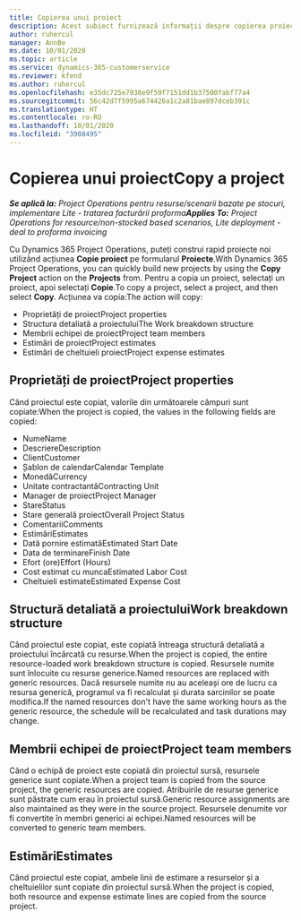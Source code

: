 ```yaml
---
title: Copierea unui proiect
description: Acest subiect furnizează informații despre copierea proiectelor în Dynamics 365 Project Operations.
author: ruhercul
manager: AnnBe
ms.date: 10/01/2020
ms.topic: article
ms.service: dynamics-365-customerservice
ms.reviewer: kfend
ms.author: ruhercul
ms.openlocfilehash: e35dc725e7938e9f59f7151dd1b37500fabf77a4
ms.sourcegitcommit: 56c42d7f5995a674426a1c2a81bae897dceb391c
ms.translationtype: HT
ms.contentlocale: ro-RO
ms.lasthandoff: 10/01/2020
ms.locfileid: "3908495"
---
```

# <a name="copy-a-project"></a><span data-ttu-id="ee6dc-103">Copierea unui proiect</span><span class="sxs-lookup"><span data-stu-id="ee6dc-103">Copy a project</span></span>

<span data-ttu-id="ee6dc-104">_**Se aplică la:** Project Operations pentru resurse/scenarii bazate pe stocuri, implementare Lite - tratarea facturării proforma_</span><span class="sxs-lookup"><span data-stu-id="ee6dc-104">_**Applies To:** Project Operations for resource/non-stocked based scenarios, Lite deployment - deal to proforma invoicing_</span></span>

<span data-ttu-id="ee6dc-105">Cu Dynamics 365 Project Operations, puteți construi rapid proiecte noi utilizând acțiunea **Copie proiect** pe formularul **Proiecte**.</span><span class="sxs-lookup"><span data-stu-id="ee6dc-105">With Dynamics 365 Project Operations, you can quickly build new projects by using the **Copy Project** action on the **Projects** from.</span></span> <span data-ttu-id="ee6dc-106">Pentru a copia un proiect, selectați un proiect, apoi selectați **Copie**.</span><span class="sxs-lookup"><span data-stu-id="ee6dc-106">To copy a project, select a project, and then select **Copy**.</span></span> <span data-ttu-id="ee6dc-107">Acțiunea va copia:</span><span class="sxs-lookup"><span data-stu-id="ee6dc-107">The action will copy:</span></span>

- <span data-ttu-id="ee6dc-108">Proprietăți de proiect</span><span class="sxs-lookup"><span data-stu-id="ee6dc-108">Project properties</span></span>
- <span data-ttu-id="ee6dc-109">Structura detaliată a proiectului</span><span class="sxs-lookup"><span data-stu-id="ee6dc-109">The Work breakdown structure</span></span>
- <span data-ttu-id="ee6dc-110">Membrii echipei de proiect</span><span class="sxs-lookup"><span data-stu-id="ee6dc-110">Project team members</span></span>
- <span data-ttu-id="ee6dc-111">Estimări de proiect</span><span class="sxs-lookup"><span data-stu-id="ee6dc-111">Project estimates</span></span>
- <span data-ttu-id="ee6dc-112">Estimări de cheltuieli proiect</span><span class="sxs-lookup"><span data-stu-id="ee6dc-112">Project expense estimates</span></span>

## <a name="project-properties"></a><span data-ttu-id="ee6dc-113">Proprietăți de proiect</span><span class="sxs-lookup"><span data-stu-id="ee6dc-113">Project properties</span></span>

<span data-ttu-id="ee6dc-114">Când proiectul este copiat, valorile din următoarele câmpuri sunt copiate:</span><span class="sxs-lookup"><span data-stu-id="ee6dc-114">When the project is copied, the values in the following fields are copied:</span></span>

- <span data-ttu-id="ee6dc-115">Nume</span><span class="sxs-lookup"><span data-stu-id="ee6dc-115">Name</span></span>
- <span data-ttu-id="ee6dc-116">Descriere</span><span class="sxs-lookup"><span data-stu-id="ee6dc-116">Description</span></span>
- <span data-ttu-id="ee6dc-117">Client</span><span class="sxs-lookup"><span data-stu-id="ee6dc-117">Customer</span></span>
- <span data-ttu-id="ee6dc-118">Șablon de calendar</span><span class="sxs-lookup"><span data-stu-id="ee6dc-118">Calendar Template</span></span>
- <span data-ttu-id="ee6dc-119">Monedă</span><span class="sxs-lookup"><span data-stu-id="ee6dc-119">Currency</span></span>
- <span data-ttu-id="ee6dc-120">Unitate contractantă</span><span class="sxs-lookup"><span data-stu-id="ee6dc-120">Contracting Unit</span></span>
- <span data-ttu-id="ee6dc-121">Manager de proiect</span><span class="sxs-lookup"><span data-stu-id="ee6dc-121">Project Manager</span></span>
- <span data-ttu-id="ee6dc-122">Stare</span><span class="sxs-lookup"><span data-stu-id="ee6dc-122">Status</span></span>
- <span data-ttu-id="ee6dc-123">Stare generală proiect</span><span class="sxs-lookup"><span data-stu-id="ee6dc-123">Overall Project Status</span></span>
- <span data-ttu-id="ee6dc-124">Comentarii</span><span class="sxs-lookup"><span data-stu-id="ee6dc-124">Comments</span></span>
- <span data-ttu-id="ee6dc-125">Estimări</span><span class="sxs-lookup"><span data-stu-id="ee6dc-125">Estimates</span></span>
- <span data-ttu-id="ee6dc-126">Dată pornire estimată</span><span class="sxs-lookup"><span data-stu-id="ee6dc-126">Estimated Start Date</span></span>
- <span data-ttu-id="ee6dc-127">Data de terminare</span><span class="sxs-lookup"><span data-stu-id="ee6dc-127">Finish Date</span></span>
- <span data-ttu-id="ee6dc-128">Efort (ore)</span><span class="sxs-lookup"><span data-stu-id="ee6dc-128">Effort (Hours)</span></span>
- <span data-ttu-id="ee6dc-129">Cost estimat cu munca</span><span class="sxs-lookup"><span data-stu-id="ee6dc-129">Estimated Labor Cost</span></span>
- <span data-ttu-id="ee6dc-130">Cheltuieli estimate</span><span class="sxs-lookup"><span data-stu-id="ee6dc-130">Estimated Expense Cost</span></span>

## <a name="work-breakdown-structure"></a><span data-ttu-id="ee6dc-131">Structură detaliată a proiectului</span><span class="sxs-lookup"><span data-stu-id="ee6dc-131">Work breakdown structure</span></span>

<span data-ttu-id="ee6dc-132">Când proiectul este copiat, este copiată întreaga structură detaliată a proiectului încărcată cu resurse.</span><span class="sxs-lookup"><span data-stu-id="ee6dc-132">When the project is copied, the entire resource-loaded work breakdown structure is copied.</span></span> <span data-ttu-id="ee6dc-133">Resursele numite sunt înlocuite cu resurse generice.</span><span class="sxs-lookup"><span data-stu-id="ee6dc-133">Named resources are replaced with generic resources.</span></span> <span data-ttu-id="ee6dc-134">Dacă resursele numite nu au aceleași ore de lucru ca resursa generică, programul va fi recalculat și durata sarcinilor se poate modifica.</span><span class="sxs-lookup"><span data-stu-id="ee6dc-134">If the named resources don't have the same working hours as the generic resource, the schedule will be recalculated and task durations may change.</span></span>

## <a name="project-team-members"></a><span data-ttu-id="ee6dc-135">Membrii echipei de proiect</span><span class="sxs-lookup"><span data-stu-id="ee6dc-135">Project team members</span></span>

<span data-ttu-id="ee6dc-136">Când o echipă de proiect este copiată din proiectul sursă, resursele generice sunt copiate.</span><span class="sxs-lookup"><span data-stu-id="ee6dc-136">When a project team is copied from the source project, the generic resources are copied.</span></span> <span data-ttu-id="ee6dc-137">Atribuirile de resurse generice sunt păstrate cum erau în proiectul sursă.</span><span class="sxs-lookup"><span data-stu-id="ee6dc-137">Generic resource assignments are also maintained as they were in the source project.</span></span> <span data-ttu-id="ee6dc-138">Resursele denumite vor fi convertite în membri generici ai echipei.</span><span class="sxs-lookup"><span data-stu-id="ee6dc-138">Named resources will be converted to generic team members.</span></span>

## <a name="estimates"></a><span data-ttu-id="ee6dc-139">Estimări</span><span class="sxs-lookup"><span data-stu-id="ee6dc-139">Estimates</span></span>

<span data-ttu-id="ee6dc-140">Când proiectul este copiat, ambele linii de estimare a resurselor și a cheltuielilor sunt copiate din proiectul sursă.</span><span class="sxs-lookup"><span data-stu-id="ee6dc-140">When the project is copied, both resource and expense estimate lines are copied from the source project.</span></span>